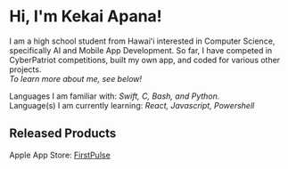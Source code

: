 # Hi, I'm Kekai Apana!

I am a high school student from Hawaiʻi interested in Computer Science, specifically AI and Mobile App Development. So far, I have competed in CyberPatriot competitions, built my own app, and coded for various other projects.  
*To learn more about me, see below!*  

Languages I am familiar with: *Swift, C, Bash, and Python.*  
Language(s) I am currently learning: *React, Javascript, Powershell*

## Released Products

Apple App Store: [FirstPulse](https://sites.google.com/view/firstpulseapp/firstpulse)
